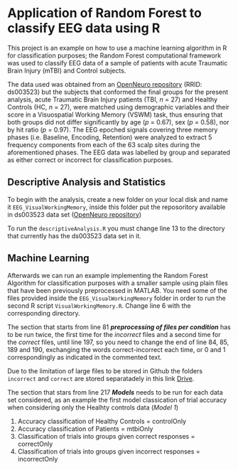 # Application of Random Forest to classify EEG data using R

This project is an example on how to use a machine learning algorithm in R for classification purposes; the Random Forest computational framework was used to classify EEG data of a sample of patients with acute Traumatic Brain Injury (mTBI) and Control subjects.

The data used was obtained from an [OpenNeuro repository](https://openneuro.org/datasets/ds003523/versions/1.1.0) (RRID: ds003523) but the subjects that conformed the final groups for the present analysis, acute Traumatic Brain Injury patients (TBI, *n* = 27) and Healthy Controls (HC, *n* = 27), were matched using demographic variables and their score in a Visuospatial Working Memory (VSWM) task, thus ensuring that both groups did not differ significantly by age (*p* = 0.67), sex (*p* = 0.58), nor by hit ratio (*p* = 0.97). The EEG epoched signals covering three memory phases (i.e. Baseline, Encoding, Retention) were analyzed to extract 5 frequency components from each of the 63 scalp sites during the aforementioned phases. The EEG data was labelled by group and separated as either correct or incorrect for classification purposes.



## Descriptive Analysis and Statistics

To begin with the analysis, create a new folder on your local disk and name it `EEG_VisualWorkingMemory`, inside this folder put the reposoritory available in ds003523 data set ([OpenNeuro repository](https://openneuro.org/datasets/ds003523/versions/1.1.0)) 

To run the `descriptiveAnalysis.R` you must change line 13 to the directory that currently has the ds003523 data set in it.

## Machine Learning

Afterwards we can run an example implementing the Random Forest Algorithm for classification purposes with a smaller sample using plain files that have been previously preprocessed in MATLAB.  You need some of the files provided inside the `EEG_VisualWorkingMemory` folder in order to run the second R script `VisualWorkingMemory.R`. Change line 6 with the corresponding directory.

The section that starts from line 81 ***preprocessing of files per condition*** has to be run twice, the first time for the *incorrect* files and a second time for the *correct* files, until line 197, so you need to change the end of line 84, 85, 189 and 190, exchanging the words correct-incorrect each time, or 0 and 1 correspondingly as indicated in the commented text.

Due to the limitation of large files to be stored in Github the folders `incorrect` and `correct` are stored separatadely in this link [Drive](https://drive.google.com/drive/folders/1ZczZzXB8vkXNWA5urG2n0djD7sDoRI9_?usp=sharing).

The section that stars from line 217 ***Models*** needs to be run for each data set considered, as an example the first model classication of trial accuracy when considering only the Healhty controls data (*Model 1*)

1. Accuracy classification of Healthy Controls = controlOnly
2. Accuracy classification of Patients = mtbiOnly
3. Classification of trials into groups given correct responses = correctOnly
4. Classification of trials into groups given incorrect responses = incorrectOnly









